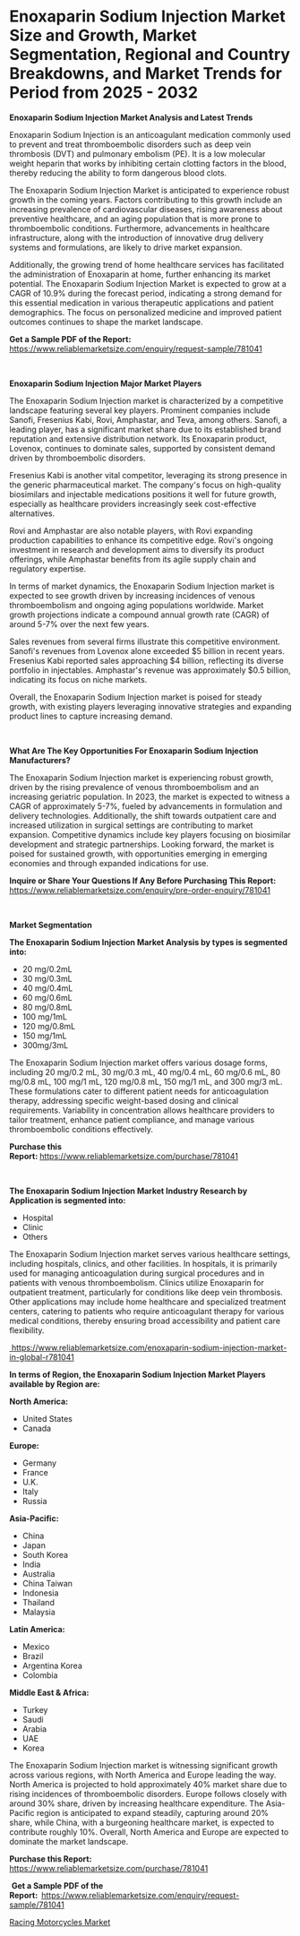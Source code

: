 <p><h1>Enoxaparin Sodium Injection Market Size and Growth, Market Segmentation, Regional and Country Breakdowns, and Market Trends for Period from 2025 -  2032</h1></p><p><strong>Enoxaparin Sodium Injection Market Analysis and Latest Trends</strong></p>
<p><p>Enoxaparin Sodium Injection is an anticoagulant medication commonly used to prevent and treat thromboembolic disorders such as deep vein thrombosis (DVT) and pulmonary embolism (PE). It is a low molecular weight heparin that works by inhibiting certain clotting factors in the blood, thereby reducing the ability to form dangerous blood clots.</p><p>The Enoxaparin Sodium Injection Market is anticipated to experience robust growth in the coming years. Factors contributing to this growth include an increasing prevalence of cardiovascular diseases, rising awareness about preventive healthcare, and an aging population that is more prone to thromboembolic conditions. Furthermore, advancements in healthcare infrastructure, along with the introduction of innovative drug delivery systems and formulations, are likely to drive market expansion.</p><p>Additionally, the growing trend of home healthcare services has facilitated the administration of Enoxaparin at home, further enhancing its market potential. The Enoxaparin Sodium Injection Market is expected to grow at a CAGR of 10.9% during the forecast period, indicating a strong demand for this essential medication in various therapeutic applications and patient demographics. The focus on personalized medicine and improved patient outcomes continues to shape the market landscape.</p></p>
<p><strong>Get a Sample PDF of the Report:&nbsp;</strong> <a href="https://www.reliablemarketsize.com/enquiry/request-sample/781041?utm_campaign=3112&utm_medium=2&utm_source=Github&utm_content=ia&utm_term=26032025&utm_id=enoxaparin-sodium-injection">https://www.reliablemarketsize.com/enquiry/request-sample/781041</a></p>
<p>&nbsp;</p>
<p><strong>Enoxaparin Sodium Injection Major Market Players</strong></p>
<p><p>The Enoxaparin Sodium Injection market is characterized by a competitive landscape featuring several key players. Prominent companies include Sanofi, Fresenius Kabi, Rovi, Amphastar, and Teva, among others. Sanofi, a leading player, has a significant market share due to its established brand reputation and extensive distribution network. Its Enoxaparin product, Lovenox, continues to dominate sales, supported by consistent demand driven by thromboembolic disorders.</p><p>Fresenius Kabi is another vital competitor, leveraging its strong presence in the generic pharmaceutical market. The company's focus on high-quality biosimilars and injectable medications positions it well for future growth, especially as healthcare providers increasingly seek cost-effective alternatives. </p><p>Rovi and Amphastar are also notable players, with Rovi expanding production capabilities to enhance its competitive edge. Rovi's ongoing investment in research and development aims to diversify its product offerings, while Amphastar benefits from its agile supply chain and regulatory expertise.</p><p>In terms of market dynamics, the Enoxaparin Sodium Injection market is expected to see growth driven by increasing incidences of venous thromboembolism and ongoing aging populations worldwide. Market growth projections indicate a compound annual growth rate (CAGR) of around 5-7% over the next few years.</p><p>Sales revenues from several firms illustrate this competitive environment. Sanofi's revenues from Lovenox alone exceeded $5 billion in recent years. Fresenius Kabi reported sales approaching $4 billion, reflecting its diverse portfolio in injectables. Amphastar's revenue was approximately $0.5 billion, indicating its focus on niche markets.</p><p>Overall, the Enoxaparin Sodium Injection market is poised for steady growth, with existing players leveraging innovative strategies and expanding product lines to capture increasing demand.</p></p>
<p>&nbsp;</p>
<p><strong>What Are The Key Opportunities For Enoxaparin Sodium Injection Manufacturers?</strong></p>
<p><p>The Enoxaparin Sodium Injection market is experiencing robust growth, driven by the rising prevalence of venous thromboembolism and an increasing geriatric population. In 2023, the market is expected to witness a CAGR of approximately 5-7%, fueled by advancements in formulation and delivery technologies. Additionally, the shift towards outpatient care and increased utilization in surgical settings are contributing to market expansion. Competitive dynamics include key players focusing on biosimilar development and strategic partnerships. Looking forward, the market is poised for sustained growth, with opportunities emerging in emerging economies and through expanded indications for use.</p></p>
<p><strong>Inquire or Share Your Questions If Any Before Purchasing This Report:</strong> <a href="https://www.reliablemarketsize.com/enquiry/pre-order-enquiry/781041?utm_campaign=3112&utm_medium=2&utm_source=Github&utm_content=ia&utm_term=26032025&utm_id=enoxaparin-sodium-injection">https://www.reliablemarketsize.com/enquiry/pre-order-enquiry/781041</a></p>
<p>&nbsp;</p>
<p><strong>Market Segmentation</strong></p>
<p><strong>The Enoxaparin Sodium Injection Market Analysis by types is segmented into:</strong></p>
<p><ul><li>20 mg/0.2mL</li><li>30 mg/0.3mL</li><li>40 mg/0.4mL</li><li>60 mg/0.6mL</li><li>80 mg/0.8mL</li><li>100 mg/1mL</li><li>120 mg/0.8mL</li><li>150 mg/1mL</li><li>300mg/3mL</li></ul></p>
<p><p>The Enoxaparin Sodium Injection market offers various dosage forms, including 20 mg/0.2 mL, 30 mg/0.3 mL, 40 mg/0.4 mL, 60 mg/0.6 mL, 80 mg/0.8 mL, 100 mg/1 mL, 120 mg/0.8 mL, 150 mg/1 mL, and 300 mg/3 mL. These formulations cater to different patient needs for anticoagulation therapy, addressing specific weight-based dosing and clinical requirements. Variability in concentration allows healthcare providers to tailor treatment, enhance patient compliance, and manage various thromboembolic conditions effectively.</p></p>
<p><strong>Purchase this Report:&nbsp;</strong><a href="https://www.reliablemarketsize.com/purchase/781041?utm_campaign=3112&utm_medium=2&utm_source=Github&utm_content=ia&utm_term=26032025&utm_id=enoxaparin-sodium-injection">https://www.reliablemarketsize.com/purchase/781041</a></p>
<p>&nbsp;</p>
<p><strong>The Enoxaparin Sodium Injection Market Industry Research by Application is segmented into:</strong></p>
<p><ul><li>Hospital</li><li>Clinic</li><li>Others</li></ul></p>
<p><p>The Enoxaparin Sodium Injection market serves various healthcare settings, including hospitals, clinics, and other facilities. In hospitals, it is primarily used for managing anticoagulation during surgical procedures and in patients with venous thromboembolism. Clinics utilize Enoxaparin for outpatient treatment, particularly for conditions like deep vein thrombosis. Other applications may include home healthcare and specialized treatment centers, catering to patients who require anticoagulant therapy for various medical conditions, thereby ensuring broad accessibility and patient care flexibility.</p></p>
<p><a href="https://www.reliablemarketsize.com/enoxaparin-sodium-injection-market-in-global-r781041?utm_campaign=3112&utm_medium=2&utm_source=Github&utm_content=ia&utm_term=26032025&utm_id=enoxaparin-sodium-injection">&nbsp;https://www.reliablemarketsize.com/enoxaparin-sodium-injection-market-in-global-r781041</a></p>
<p><strong>In terms of Region, the Enoxaparin Sodium Injection Market Players available by Region are:</strong></p>
<p>
    <p> <strong> North America: </strong>
        <ul>
            <li>United States</li>
            <li>Canada</li>
        </ul>
        </p> 
    <p> <strong> Europe: </strong>
        <ul>
            <li>Germany</li>
            <li>France</li>
            <li>U.K.</li>
            <li>Italy</li>
            <li>Russia</li>
        </ul>
        </p> 
    <p> <strong> Asia-Pacific: </strong>
        <ul>
            <li>China</li>
            <li>Japan</li>
            <li>South Korea</li>
            <li>India</li>
            <li>Australia</li>
            <li>China Taiwan</li>
            <li>Indonesia</li>
            <li>Thailand</li>
            <li>Malaysia</li>
        </ul>
        </p> 
    <p> <strong> Latin America: </strong>
        <ul>
            <li>Mexico</li>
            <li>Brazil</li>
            <li>Argentina Korea</li>
            <li>Colombia</li>
        </ul>
        </p> 
    <p> <strong> Middle East & Africa: </strong>
        <ul>
            <li>Turkey</li>
            <li>Saudi</li>
            <li>Arabia</li>
            <li>UAE</li>
            <li>Korea</li>
        </ul>
    </p>
    </p>
<p><p>The Enoxaparin Sodium Injection market is witnessing significant growth across various regions, with North America and Europe leading the way. North America is projected to hold approximately 40% market share due to rising incidences of thromboembolic disorders. Europe follows closely with around 30% share, driven by increasing healthcare expenditure. The Asia-Pacific region is anticipated to expand steadily, capturing around 20% share, while China, with a burgeoning healthcare market, is expected to contribute roughly 10%. Overall, North America and Europe are expected to dominate the market landscape.</p></p>
<p><strong>Purchase this Report: </strong><a href="https://www.reliablemarketsize.com/purchase/781041?utm_campaign=3112&utm_medium=2&utm_source=Github&utm_content=ia&utm_term=26032025&utm_id=enoxaparin-sodium-injection">https://www.reliablemarketsize.com/purchase/781041</a></p>
<p>&nbsp;<strong>Get a Sample PDF of the Report:&nbsp;&nbsp;</strong><a href="https://www.reliablemarketsize.com/enquiry/request-sample/781041?utm_campaign=3112&utm_medium=2&utm_source=Github&utm_content=ia&utm_term=26032025&utm_id=enoxaparin-sodium-injection">https://www.reliablemarketsize.com/enquiry/request-sample/781041</a></p>
<p><strong></strong></p>
<p><p><a href="https://github.com/awalinfucci/Market-Research-Report-List-1/blob/main/racing-motorcycles-market.md?utm_campaign=3112&utm_medium=2&utm_source=Github&utm_content=ia&utm_term=26032025&utm_id=enoxaparin-sodium-injection">Racing Motorcycles Market</a></p></p>